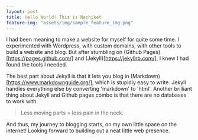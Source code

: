 ```yaml
---
layout: post
title: Hello World! This is Nachiket
feature-img: "assets/img/sample_feature_img.png"
---
```

I had been meaning to make a website for myself for quite some time. I experimented with Wordpress, with custom domains, with other tools to build a website and blog. But after stumbling on (Github Pages)[https://pages.github.com/] and (Jekyll)[https://jekyllrb.com/], I knew I had found the tools I needed.

The best part about Jekyll is that it lets you blog in (Markdown)[https://www.markdownguide.org/], which is stupidly easy to write. Jekyll handles everything else by converting 'markdown' to 'html'. Another brilliant thing about Jekyll and Github pages combo is that there are no databases to work with.
> Less moving parts = less pain in the neck.

And thus, my journey to blogging starts, on my own little space on the internet! Looking forward to building out a neat little web presence.
